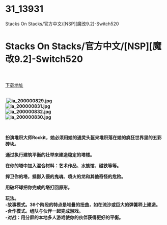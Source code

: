 # 31_13931
Stacks On Stacks/官方中文/[NSP][魔改9.2]-Switch520
# Stacks On Stacks/官方中文/[NSP][魔改9.2]-Switch520
 <br/></br>
[下载地址](https://www.switch520.cc/article/13931 "下载地址")
<br/></br>

<p><strong>&nbsp;<img title="ia_200000829.jpg" src="https://dd-static.jd.com/ddimg/jfs/t1/192167/38/3942/85661/60a3ad64E6e412303/b24d8c6171f22110.jpg" alt="ia_200000829.jpg"></strong><br>
<strong><img title="ia_200000831.jpg" src="https://dd-static.jd.com/ddimg/jfs/t1/195582/25/3788/53201/60a3ad66E4c09ae76/164c1e937d1a99b1.jpg" alt="ia_200000831.jpg"></strong><br>
<strong><img title="ia_200000832.jpg" src="https://dd-static.jd.com/ddimg/jfs/t1/190222/38/3889/64827/60a3ad66E22da6211/03e30f8a700b0596.jpg" alt="ia_200000832.jpg"></strong><br>
<strong><img title="ia_200000830.jpg" src="https://dd-static.jd.com/ddimg/jfs/t1/191044/9/3891/89115/60a3ad66E6cf24449/7438f6d3692a8d5b.jpg" alt="ia_200000830.jpg"></strong></p>
<p><strong>&nbsp;</strong></p>
<p><strong>扮演堆积大师Rockit，她必须用她的通灵头盔来堆积落在她的疯狂世界里的五彩砖块。</strong></p>
<p><strong>通过执行建筑平衡的壮举来建造稳定的塔楼。</strong></p>
<p><strong>在你的塔中加入混合材料：艺术作品、水族馆、磁铁等等。</strong></p>
<p><strong>捍卫你的塔，抵御入侵的鬼魂、喷火的龙和其他奇怪的危险。</strong></p>
<p><strong>用破坏球把你完成的塔打回原形。</strong></p>
<p><strong>玩法。</strong><br>
<strong>-故事模式。36个阶段的特点是堆叠的扭曲，如在流沙或巨大的弹簧秤上建造。</strong><br>
<strong>-合作模式。组队与伙伴一起完成游戏。</strong><br>
<strong>-对战：用分屏的本地多人游戏使你的伙伴获得更好的平衡。</strong></p>
<p>&nbsp;</p>
